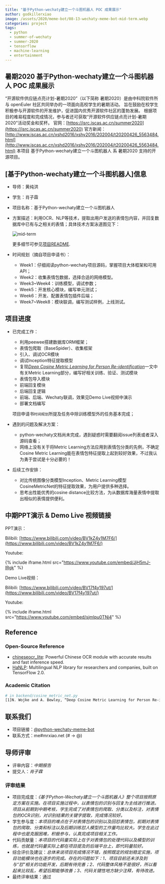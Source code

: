 ```yaml
---
title: "基于Python-wechaty建立一个斗图机器人 POC 成果展示"
author: godkillerxiao
image: /assets/2020/meme-bot/08-13-wechaty-meme-bot-mid-term.webp
categories: project
tags:
  - python
  - summer-of-wechaty
  - summer-2020
  - tensorflow
  - machine-learning
  - entertainment
---
```


## 暑期2020 基于Python-wechaty建立一个斗图机器人 POC 成果展示

“开源软件供应链点亮计划-暑期2020”（以下简称 暑期2020）是由中科院软件所与 openEuler 社区共同举办的一项面向高校学生的暑期活动。
旨在鼓励在校学生积极参与开源软件的开发维护，促进国内优秀开源软件社区的蓬勃发展。
根据项目的难易程度和完成情况，参与者还可获取“开源软件供应链点亮计划-暑期2020”活动奖金和奖杯。
官网：[https://isrc.iscas.ac.cn/summer2020](https://isrc.iscas.ac.cn/summer2020) 官方新闻：[http://www.iscas.ac.cn/xshd2016/xshy2016/202004/t20200426_5563484.html](http://www.iscas.ac.cn/xshd2016/xshy2016/202004/t20200426_5563484.html)
本项目 基于Python-wechaty建立一个斗图机器人 系 暑期2020 支持的开源项目。

## [基于Python-wechaty建立一个斗图机器人]信息

- 导师：黄纯洪

- 学生：肖子霖

- 项目名称：基于Python-wechaty建立一个斗图机器人

- 方案描述：利用OCR、NLP等技术，提取出用户发送的表情包内容，并回复数据库中已有与之相关的表情；具体技术方案泳道图见下：

  ![mid-term](/assets/2020/meme-bot/08-13-wechaty-meme-bot-mid-term.webp)

  更多细节可参见[项目README](https://github.com/MrZilinXiao/python-wechaty-meme-bot/blob/master/README.md).

- 时间规划（摘自项目申请书）：

  - Week1：仔细阅读python-wechaty项目源码，掌握项目大体框架和可用API；
  - Week2：收集表情包数据，选择合适的网络模型。
  - Week3~Week4：训练模型，调试参数；
  - Week5：开发核心模块，编写单元测试；
  - Week6：开发、配置表情包插件后端；
  - Week7~Week8：模块联调，编写测试样例，上线测试。

## 项目进度

- 已完成工作：

  - 利用peewee搭建数据库ORM框架；
  - 表情包爬取（BaseSpider）、收集框架
  - 引入、调试OCR模块
  - 调试Inception特征提取模型
  - 复现[*Deep Cosine Metric Learning for Person Re-identification*](https://ieeexplore.ieee.org/document/8354191/)一文中有关Metric Learning部分，编写好相关训练、验证、测试模块
  - 表情包导入模块
  - 前端回复模块
  - 后端回复逻辑
  - 前端、后端、Wechaty联调，效果见Demo Live视频中演示
  - 部署文档编写

  项目申请书`时间规划`所提及任务中除训练模型外的任务基本完成；

- 遇到的问题及解决方案：

  - python-wechaty文档尚未完成，遇到疑惑时需要翻阅issue列表或者深入源码查看；
  - 网络上没有关于将Metric Learning方法应用到表情包分类的先例，不确定Cosine Metric Learning能在表情包特征提取上起到较好效果，不过我认为勇于尝试是十分必要的！

- 后续工作安排：

  - 对比传统图像分类模型Inception、Metric Learning模型CosineMetricNet的特征提取效果，为用户提供多种选择。
  - 思考出性能优秀的cosine distance比较方法，为从数据库海量表情中提取出相似的表情提供便利。

## 中期PPT演示 & Demo Live 视频链接

PPT演示：

Bilibili: [https://www.bilibili.com/video/BV1kZ4y1M7F6/](https://www.bilibili.com/video/BV1kZ4y1M7F6/)

Youtube:

{% include iframe.html src="https://www.youtube.com/embed/JjH5mJ-lRgk" %}

Demo Live视频：

Bilibili: [https://www.bilibili.com/video/BV17f4y197ut/](https://www.bilibili.com/video/BV17f4y197ut/)

Youtube:

{% include iframe.html src="https://www.youtube.com/embed/sjmlpu0TNj4" %}

## Reference

### Open-Source Reference

- [chineseocr_lite](https://github.com/ouyanghuiyu/chineseocr_lite/tree/master): Powerful Chinese OCR module with accurate results and fast inference speed.
- [HaNLP](https://github.com/hankcs/HanLP): Multilingual NLP library for researchers and companies, built on TensorFlow 2.0.

### Academic Citation

```bash
# in backend/cosine_metric_net.py
[1]N. Wojke and A. Bewley, “Deep Cosine Metric Learning for Person Re-identification,” in 2018 IEEE Winter Conference on Applications of Computer Vision (WACV), Lake Tahoe, NV, Mar. 2018, pp. 748–756, doi: 10.1109/WACV.2018.00087.
```

## 联系我们

- 项目链接：[@python-wechaty-meme-bot](https://github.com/MrZilinXiao/python-wechaty-meme-bot/)
- 联系方式：me#mrxiao.net  (# -> @)

## 导师评审

- 评审内容：*中期报告*
- 提交人：*肖子霖*

### 评审结果

- 项目完成度：*《基于Python-Wechaty建立一个斗图机器人》整个项目按照原定方案在实施。在项目实施过程中，以表情包的识别与回复为主线进行推进。项目从前期到中期考核，学生完成了对表情包的爬取、分类以及标注，对表情包的OCR识别，对识别结果的关键字提取，完成情况较好。*
- 学生参与度：*本项目的难点在于对表情包的识别以及回怼表情包，前期对表情包的爬取、分类和标注以及后期训练怼人模型的工作量均比较大。学生在此过程中也是克服困难，积极参与，认真完成项目相关工作。*
- 代码贡献量：*本项目的代码量实际上在于对表情包的处理代码以及模型的训练，也就是代码量实际上都在项目提及的后端平台上，即代码量较好。*
- 综合评价及建议：*总体来说项目完成情况不错，按照既定的规划稳定实施，项目功能模块也在逐步的完成。存在的问题如下：1、项目目前还未涉及到与“怼”相关的功能开发，后期有待完善；2、代码整体风格不是很好，所以看起来比较乱，希望后期能够改善；3、代码关键性地方缺少注释，有待改进。*
- 最终评审结果：通过
